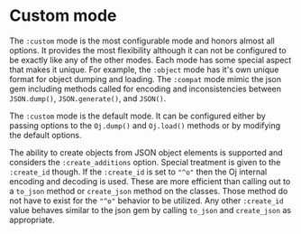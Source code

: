 # Custom mode

The `:custom` mode is the most configurable mode and honors almost all
options. It provides the most flexibility although it can not be configured to
be exactly like any of the other modes. Each mode has some special aspect that
makes it unique. For example, the `:object` mode has it's own unique format
for object dumping and loading. The `:compat` mode mimic the json gem
including methods called for encoding and inconsistencies between
`JSON.dump()`, `JSON.generate()`, and `JSON()`.

The `:custom` mode is the default mode. It can be configured either by passing
options to the `Oj.dump()` and `Oj.load()` methods or by modifying the default
options.

The ability to create objects from JSON object elements is supported and
considers the `:create_additions` option. Special treatment is given to the
`:create_id` though. If the `:create_id` is set to `"^o"` then the Oj internal
encoding and decoding is used. These are more efficient than calling out to a
`to_json` method or `create_json` method on the classes. Those method do not
have to exist for the `"^o"` behavior to be utilized. Any other `:create_id`
value behaves similar to the json gem by calling `to_json` and `create_json`
as appropriate.
